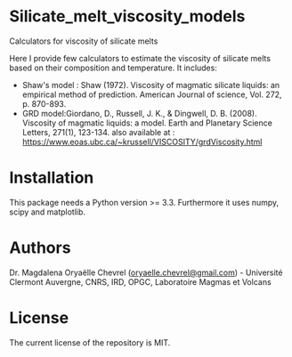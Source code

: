 # Silicate_melt_viscosity_models

Calculators for viscosity of silicate melts

Here I provide few calculators to estimate the viscosity of silicate melts based on their composition and temperature.
It includes:
  - Shaw's model :  Shaw (1972). Viscosity of magmatic silicate liquids: an empirical method of prediction. American Journal of science, Vol. 272, p. 870-893.
  - GRD model:Giordano, D., Russell, J. K., & Dingwell, D. B. (2008). Viscosity of magmatic liquids: a model.
    Earth and Planetary Science Letters, 271(1), 123-134.
    also available at : https://www.eoas.ubc.ca/~krussell/VISCOSITY/grdViscosity.html
  
# Installation
This package needs a Python version >= 3.3.
Furthermore it uses numpy, scipy and matplotlib.

# Authors 
Dr. Magdalena Oryaëlle Chevrel (oryaelle.chevrel@gmail.com) - Université Clermont Auvergne, CNRS, IRD, OPGC, Laboratoire Magmas et Volcans
  
# License
The current license of the repository is MIT.
